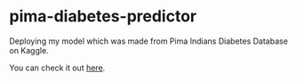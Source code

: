 # pima-diabetes-predictor
Deploying my model which was made from Pima Indians Diabetes Database on Kaggle.

You can check it out [here](https://pima-diabetes-predictor.herokuapp.com/).
